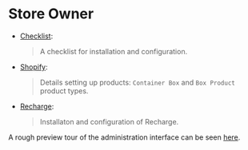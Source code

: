 # Store Owner

* [Checklist](/owner-checklist):

  > A checklist for installation and configuration.

* [Shopify](/owner-shopify):

  > Details setting up products: `Container Box` and `Box Product` product types.

* [Recharge](/owner-recharge):

  > Installaton and configuration of Recharge.

A rough preview tour of the administration interface can be seen [here](https://drive.google.com/file/d/16zMoHqAO5WtjadNIKKByToAedoXWEjWU/view?usp=sharing).

